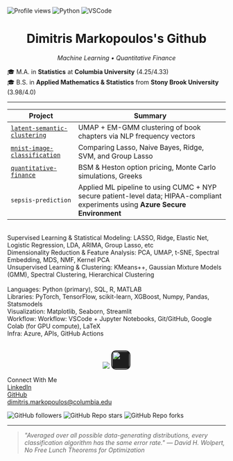 ![Profile views](https://komarev.com/ghpvc/?username=dimitris-markopoulos&color=brightgreen&label=Profile%20views)
![Python](https://img.shields.io/badge/Python-3670A0?style=for-the-badge&logo=python&logoColor=white)
![VSCode](https://img.shields.io/badge/VSCode-007ACC?style=for-the-badge&logo=visual-studio-code&logoColor=white)



<h1 align="center">Dimitris Markopoulos's Github</h1>

<p align="center"><em>Machine Learning • Quantitative Finance </em></p>

🎓 M.A. in **Statistics** at **Columbia University** (4.25/4.33)  
🎓 B.S. in **Applied Mathematics & Statistics** from **Stony Brook University** (3.98/4.0)

---

| Project | Summary |
|-----------|------------|
| [`latent-semantic-clustering`](https://github.com/dimitris-markopoulos/latent-semantic-clustering) | UMAP + EM-GMM clustering of book chapters via NLP frequency vectors |
| [`mnist-image-classification`](https://github.com/dimitris-markopoulos/mnist-image-classification) | Comparing Lasso, Naive Bayes, Ridge, SVM, and Group Lasso |
| [`quantitative-finance`](https://github.com/dimitris-markopoulos/quantitative-finance) | BSM & Heston option pricing, Monte Carlo simulations, Greeks |
| `sepsis-prediction` | Applied ML pipeline to using CUMC + NYP secure patient-level data; HIPAA-compliant experiments using **Azure Secure Environment** |

<br>
Supervised Learning & Statistical Modeling: LASSO, Ridge, Elastic Net, Logistic Regression, LDA, ARIMA, Group Lasso,  etc <br>
Dimensionality Reduction & Feature Analysis: PCA, UMAP, t-SNE, Spectral Embedding, MDS, NMF, Kernel PCA <br> 
Unsupervised Learning & Clustering: KMeans++, Gaussian Mixture Models (GMM), Spectral Clustering, Hierarchical Clustering <br>   

<br>
Languages: Python (primary), SQL, R, MATLAB  <br>
Libraries: PyTorch, TensorFlow, scikit-learn, XGBoost, Numpy, Pandas, Statsmodels  <br>
Visualization: Matplotlib, Seaborn, Streamlit  <br>
Workflow: Workflow: VSCode + Jupyter Notebooks, Git/GitHub, Google Colab (for GPU compute), LaTeX <br>
Infra: Azure, APIs, GitHub Actions<br>

<br>
<p align="center">
  <img src="https://skillicons.dev/icons?i=python,r,github,vscode,matlab,pytorch,latex,anaconda" />
  <img src="https://huggingface.co/front/assets/huggingface_logo-noborder.svg" height="40px" style="background-color:#1e1e1e; border-radius: 10px; padding: 2px;" />
</p>


Connect With Me <br>
[LinkedIn](https://www.linkedin.com/in/dimitris-markopoulos)  
[GitHub](https://github.com/dimitris-markopoulos)  
dimitris.markopoulos@columbia.edu  

![GitHub followers](https://img.shields.io/github/followers/dimitris-markopoulos?label=Followers&style=social)
![GitHub Repo stars](https://img.shields.io/github/stars/dimitris-markopoulos/latent-semantic-clustering?style=social)
![GitHub Repo forks](https://img.shields.io/github/forks/dimitris-markopoulos/quantitative-finance?style=social)

---

> *"Averaged over all possible data-generating distributions, every classification algorithm has the same error rate."
— David H. Wolpert, No Free Lunch Theorems for Optimization*


